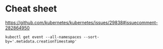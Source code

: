 # Cheat sheet

https://github.com/kubernetes/kubernetes/issues/29838#issuecomment-282864950

```
kubectl get event --all-namespaces --sort-by='.metadata.creationTimestamp'
```
